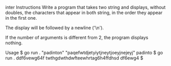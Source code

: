 inter
Instructions
Write a program that takes two string and displays, without doubles, the characters that appear in both string, in the order they appear in the first one.

The display will be followed by a newline ('\n').

If the number of arguments is different from 2, the program displays nothing.

Usage
$ go run . "padinton" "paqefwtdjetyiytjneytjoeyjnejeyj"
padinto
$ go run . ddf6vewg64f  twthgdwthdwfteewhrtag6h4ffdhsd
df6ewg4
$